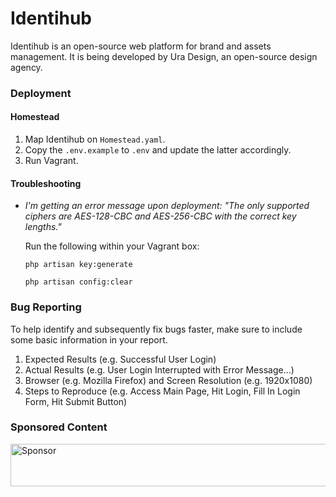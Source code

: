# Identihub
Identihub is an open-source web platform for brand and assets management. It is being developed by Ura Design, an open-source design agency.

### Deployment

#### Homestead
1. Map Identihub on `Homestead.yaml`.
2. Copy the `.env.example` to `.env` and update the latter accordingly.
3. Run Vagrant.

#### Troubleshooting

* *I'm getting an error message upon deployment: "The only supported ciphers are AES-128-CBC and AES-256-CBC with the correct key lengths."*

  Run the following within your Vagrant box:

  `php artisan key:generate`

  `php artisan config:clear`

### Bug Reporting
To help identify and subsequently fix bugs faster, make sure to include some basic information in your report.

1. Expected Results (e.g. Successful User Login)
2. Actual Results (e.g. User Login Interrupted with Error Message...)
3. Browser (e.g. Mozilla Firefox) and Screen Resolution (e.g. 1920x1080)
4. Steps to Reproduce (e.g. Access Main Page, Hit Login, Fill In Login Form, Hit Submit Button)

### Sponsored Content

<a target='_blank' rel='nofollow' href='https://app.codesponsor.io/link/zHAR7wtwUVkKwfBeio82eCfE/uracreative/identihub'>
  <img alt='Sponsor' width='888' height='68' src='https://app.codesponsor.io/embed/zHAR7wtwUVkKwfBeio82eCfE/uracreative/identihub.svg' />
</a>
